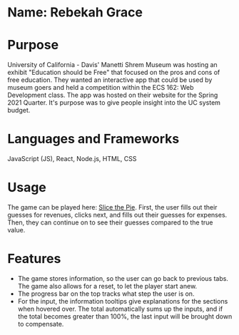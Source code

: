# Name: Rebekah Grace

# Purpose
 University of California - Davis' Manetti Shrem Museum was hosting an exhibit "Education should be Free" that focused on the pros and cons of free education. They wanted an interactive app that could be used by museum goers and held a competition within the ECS 162: Web Development class. The app was hosted on their website for the Spring 2021 Quarter. It's purpose was to give people insight into the UC system budget.
  
 
# Languages and Frameworks
  JavaScript (JS), React, Node.js, HTML, CSS
  
# Usage
  The game can be played here: [Slice the Pie](https://slice-the-pie.glitch.me/).  First, the user fills out their guesses for revenues, clicks next, and fills out their guesses for expenses. Then, they can continue on to see their guesses compared to the true value. 
  
 # Features
 - The game stores information, so the user can go back to previous tabs. The game also allows for a reset, to let the player start anew.
 - The progress bar on the top tracks what step the user is on.
 - For the input, the information tooltips give explanations for the sections when hovered over.  The total automatically sums up the inputs, and if the total becomes greater than 100%, the last input will be brought down to compensate.
  
